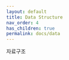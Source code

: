 ```yaml
---
layout: default
title: Data Structure
nav_order: 4
has_children: true
permalink: docs/data
---
```


자료구조